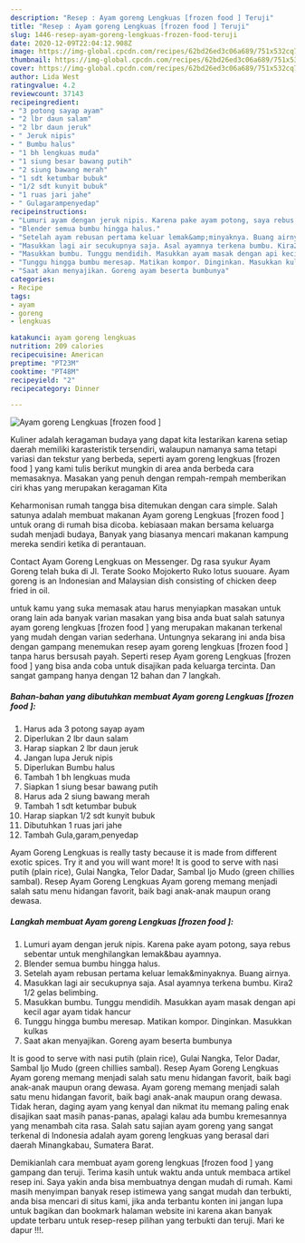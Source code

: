 ```yaml
---
description: "Resep : Ayam goreng Lengkuas [frozen food ] Teruji"
title: "Resep : Ayam goreng Lengkuas [frozen food ] Teruji"
slug: 1446-resep-ayam-goreng-lengkuas-frozen-food-teruji
date: 2020-12-09T22:04:12.908Z
image: https://img-global.cpcdn.com/recipes/62bd26ed3c06a689/751x532cq70/ayam-goreng-lengkuas-frozen-food-foto-resep-utama.jpg
thumbnail: https://img-global.cpcdn.com/recipes/62bd26ed3c06a689/751x532cq70/ayam-goreng-lengkuas-frozen-food-foto-resep-utama.jpg
cover: https://img-global.cpcdn.com/recipes/62bd26ed3c06a689/751x532cq70/ayam-goreng-lengkuas-frozen-food-foto-resep-utama.jpg
author: Lida West
ratingvalue: 4.2
reviewcount: 37143
recipeingredient:
- "3 potong sayap ayam"
- "2 lbr daun salam"
- "2 lbr daun jeruk"
- " Jeruk nipis"
- " Bumbu halus"
- "1 bh lengkuas muda"
- "1 siung besar bawang putih"
- "2 siung bawang merah"
- "1 sdt ketumbar bubuk"
- "1/2 sdt kunyit bubuk"
- "1 ruas jari jahe"
- " Gulagarampenyedap"
recipeinstructions:
- "Lumuri ayam dengan jeruk nipis. Karena pake ayam potong, saya rebus sebentar untuk menghilangkan lemak&amp;bau ayamnya."
- "Blender semua bumbu hingga halus."
- "Setelah ayam rebusan pertama keluar lemak&amp;minyaknya. Buang airnya."
- "Masukkan lagi air secukupnya saja. Asal ayamnya terkena bumbu. Kira2 1/2 gelas belimbing."
- "Masukkan bumbu. Tunggu mendidih. Masukkan ayam masak dengan api kecil agar ayam tidak hancur"
- "Tunggu hingga bumbu meresap. Matikan kompor. Dinginkan. Masukkan kulkas"
- "Saat akan menyajikan. Goreng ayam beserta bumbunya"
categories:
- Recipe
tags:
- ayam
- goreng
- lengkuas

katakunci: ayam goreng lengkuas 
nutrition: 209 calories
recipecuisine: American
preptime: "PT23M"
cooktime: "PT48M"
recipeyield: "2"
recipecategory: Dinner

---
```



![Ayam goreng Lengkuas [frozen food ]](https://img-global.cpcdn.com/recipes/62bd26ed3c06a689/751x532cq70/ayam-goreng-lengkuas-frozen-food-foto-resep-utama.jpg)

Kuliner adalah keragaman budaya yang dapat kita lestarikan karena setiap daerah memiliki karasteristik tersendiri, walaupun namanya sama tetapi variasi dan tekstur yang berbeda, seperti ayam goreng lengkuas [frozen food ] yang kami tulis berikut mungkin di area anda berbeda cara memasaknya. Masakan yang penuh dengan rempah-rempah memberikan ciri khas yang merupakan keragaman Kita

Keharmonisan rumah tangga bisa ditemukan dengan cara simple. Salah satunya adalah membuat makanan Ayam goreng Lengkuas [frozen food ] untuk orang di rumah bisa dicoba. kebiasaan makan bersama keluarga sudah menjadi budaya, Banyak yang biasanya mencari makanan kampung mereka sendiri ketika di perantauan.

Contact Ayam Goreng Lengkuas on Messenger. Dg rasa syukur Ayam Goreng telah buka di Jl. Terate Sooko Mojokerto Ruko lotus suouare. Ayam goreng is an Indonesian and Malaysian dish consisting of chicken deep fried in oil.

untuk kamu yang suka memasak atau harus menyiapkan masakan untuk orang lain ada banyak varian masakan yang bisa anda buat salah satunya ayam goreng lengkuas [frozen food ] yang merupakan makanan terkenal yang mudah dengan varian sederhana. Untungnya sekarang ini anda bisa dengan gampang menemukan resep ayam goreng lengkuas [frozen food ] tanpa harus bersusah payah.
Seperti resep Ayam goreng Lengkuas [frozen food ] yang bisa anda coba untuk disajikan pada keluarga tercinta. Dan sangat gampang hanya dengan 12 bahan dan 7 langkah.


<!--inarticleads1-->

##### Bahan-bahan yang dibutuhkan membuat Ayam goreng Lengkuas [frozen food ]:

1. Harus ada 3 potong sayap ayam
1. Diperlukan 2 lbr daun salam
1. Harap siapkan 2 lbr daun jeruk
1. Jangan lupa  Jeruk nipis
1. Diperlukan  Bumbu halus
1. Tambah 1 bh lengkuas muda
1. Siapkan 1 siung besar bawang putih
1. Harus ada 2 siung bawang merah
1. Tambah 1 sdt ketumbar bubuk
1. Harap siapkan 1/2 sdt kunyit bubuk
1. Dibutuhkan 1 ruas jari jahe
1. Tambah  Gula,garam,penyedap


Ayam Goreng Lengkuas is really tasty because it is made from different exotic spices. Try it and you will want more! It is good to serve with nasi putih (plain rice), Gulai Nangka, Telor Dadar, Sambal Ijo Mudo (green chillies sambal). Resep Ayam Goreng Lengkuas Ayam goreng memang menjadi salah satu menu hidangan favorit, baik bagi anak-anak maupun orang dewasa. 

<!--inarticleads2-->

##### Langkah membuat  Ayam goreng Lengkuas [frozen food ]:

1. Lumuri ayam dengan jeruk nipis. Karena pake ayam potong, saya rebus sebentar untuk menghilangkan lemak&amp;bau ayamnya.
1. Blender semua bumbu hingga halus.
1. Setelah ayam rebusan pertama keluar lemak&amp;minyaknya. Buang airnya.
1. Masukkan lagi air secukupnya saja. Asal ayamnya terkena bumbu. Kira2 1/2 gelas belimbing.
1. Masukkan bumbu. Tunggu mendidih. Masukkan ayam masak dengan api kecil agar ayam tidak hancur
1. Tunggu hingga bumbu meresap. Matikan kompor. Dinginkan. Masukkan kulkas
1. Saat akan menyajikan. Goreng ayam beserta bumbunya


It is good to serve with nasi putih (plain rice), Gulai Nangka, Telor Dadar, Sambal Ijo Mudo (green chillies sambal). Resep Ayam Goreng Lengkuas Ayam goreng memang menjadi salah satu menu hidangan favorit, baik bagi anak-anak maupun orang dewasa. Ayam goreng memang menjadi salah satu menu hidangan favorit, baik bagi anak-anak maupun orang dewasa. Tidak heran, daging ayam yang kenyal dan nikmat itu memang paling enak disajikan saat masih panas-panas, apalagi kalau ada bumbu kremesannya yang menambah cita rasa. Salah satu sajian ayam goreng yang sangat terkenal di Indonesia adalah ayam goreng lengkuas yang berasal dari daerah Minangkabau, Sumatera Barat. 

Demikianlah cara membuat ayam goreng lengkuas [frozen food ] yang gampang dan teruji. Terima kasih untuk waktu anda untuk membaca artikel resep ini. Saya yakin anda bisa membuatnya dengan mudah di rumah. Kami masih menyimpan banyak resep istimewa yang sangat mudah dan terbukti, anda bisa mencari di situs kami, jika anda terbantu konten ini jangan lupa untuk bagikan dan bookmark halaman website ini karena akan banyak update terbaru untuk resep-resep pilihan yang terbukti dan teruji. Mari ke dapur !!!. 
